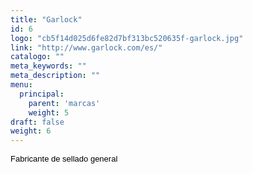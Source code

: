 ```yaml
---
title: "Garlock"
id: 6
logo: "cb5f14d025d6fe82d7bf313bc520635f-garlock.jpg"
link: "http://www.garlock.com/es/"
catalogo: ""
meta_keywords: ""
meta_description: ""
menu:
  principal:
    parent: 'marcas'
    weight: 5
draft: false
weight: 6
---
```

<p><span style="color: #000000; font-family: arial, sans, sans-serif; font-size: 13px; line-height: normal; white-space: pre-wrap;">Fabricante de sellado general</span></p>